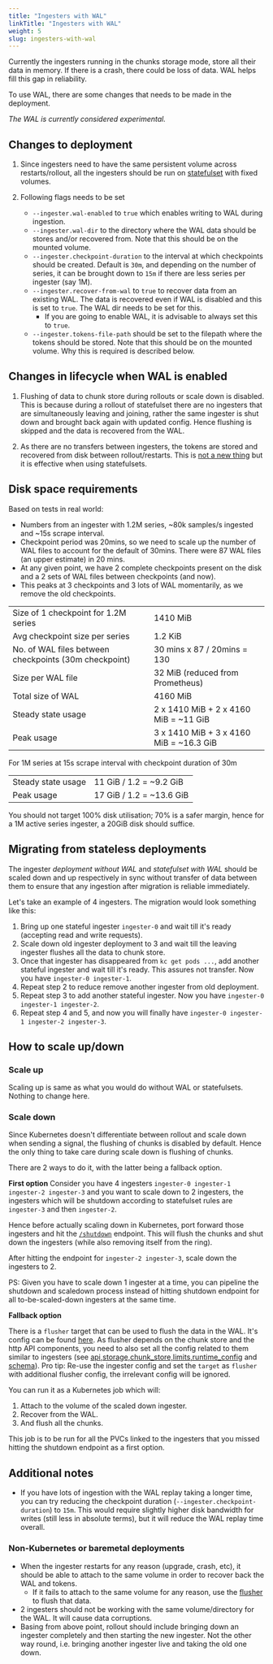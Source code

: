 ```yaml
---
title: "Ingesters with WAL"
linkTitle: "Ingesters with WAL"
weight: 5
slug: ingesters-with-wal
---
```


Currently the ingesters running in the chunks storage mode, store all their data in memory. If there is a crash, there could be loss of data. WAL helps fill this gap in reliability.

To use WAL, there are some changes that needs to be made in the deployment.

_The WAL is currently considered experimental._

## Changes to deployment

1. Since ingesters need to have the same persistent volume across restarts/rollout, all the ingesters should be run on [statefulset](https://kubernetes.io/docs/concepts/workloads/controllers/statefulset/) with fixed volumes.

2. Following flags needs to be set
    * `--ingester.wal-enabled` to `true` which enables writing to WAL during ingestion.
    * `--ingester.wal-dir` to the directory where the WAL data should be stores and/or recovered from. Note that this should be on the mounted volume.
    * `--ingester.checkpoint-duration` to the interval at which checkpoints should be created. Default is `30m`, and depending on the number of series, it can be brought down to `15m` if there are less series per ingester (say 1M).
    * `--ingester.recover-from-wal` to `true` to recover data from an existing WAL. The data is recovered even if WAL is disabled and this is set to `true`. The WAL dir needs to be set for this.
        * If you are going to enable WAL, it is advisable to always set this to `true`.
    * `--ingester.tokens-file-path` should be set to the filepath where the tokens should be stored. Note that this should be on the mounted volume. Why this is required is described below.

## Changes in lifecycle when WAL is enabled

1. Flushing of data to chunk store during rollouts or scale down is disabled. This is because during a rollout of statefulset there are no ingesters that are simultaneously leaving and joining, rather the same ingester is shut down and brought back again with updated config. Hence flushing is skipped and the data is recovered from the WAL.

2. As there are no transfers between ingesters, the tokens are stored and recovered from disk between rollout/restarts. This is [not a new thing](https://github.com/cortexproject/cortex/pull/1750) but it is effective when using statefulsets.

## Disk space requirements

Based on tests in real world:

* Numbers from an ingester with 1.2M series, ~80k samples/s ingested and ~15s scrape interval.
* Checkpoint period was 20mins, so we need to scale up the number of WAL files to account for the default of 30mins. There were 87 WAL files (an upper estimate) in 20 mins.
* At any given point, we have 2 complete checkpoints present on the disk and a 2 sets of WAL files between checkpoints (and now).
* This peaks at 3 checkpoints and 3 lots of WAL momentarily, as we remove the old checkpoints.

|  |  |
|:-|:-|
| Size of 1 checkpoint for 1.2M series | 1410 MiB |
| Avg checkpoint size per series | 1.2 KiB |
| No. of WAL files between checkpoints (30m checkpoint) | 30 mins x 87 / 20mins = 130 |
| Size per WAL file | 32 MiB (reduced from Prometheus) |
| Total size of WAL | 4160 MiB |
| Steady state usage | 2 x 1410 MiB + 2 x 4160 MiB = ~11 GiB |
| Peak usage | 3 x 1410 MiB + 3  x 4160 MiB = ~16.3 GiB |

For 1M series at 15s scrape interval with checkpoint duration of 30m

|  |  |
|:-|:-|
| Steady state usage | 11 GiB / 1.2 = ~9.2 GiB |
| Peak usage | 17 GiB / 1.2 = ~13.6 GiB |

You should not target 100% disk utilisation; 70% is a safer margin, hence for a 1M active series ingester, a 20GiB disk should suffice.

## Migrating from stateless deployments

The ingester _deployment without WAL_ and _statefulset with WAL_ should be scaled down and up respectively in sync without transfer of data between them to ensure that any ingestion after migration is reliable immediately.

Let's take an example of 4 ingesters. The migration would look something like this:

1. Bring up one stateful ingester `ingester-0` and wait till it's ready (accepting read and write requests).
2. Scale down old ingester deployment to 3 and wait till the leaving ingester flushes all the data to chunk store.
3. Once that ingester has disappeared from `kc get pods ...`, add another stateful ingester and wait till it's ready. This assures not transfer. Now you have `ingester-0 ingester-1`.
4. Repeat step 2 to reduce remove another ingester from old deployment.
5. Repeat step 3 to add another stateful ingester. Now you have `ingester-0 ingester-1 ingester-2`.
6. Repeat step 4 and 5, and now you will finally have `ingester-0 ingester-1 ingester-2 ingester-3`.

## How to scale up/down

### Scale up

Scaling up is same as what you would do without WAL or statefulsets. Nothing to change here.

### Scale down

Since Kubernetes doesn't differentiate between rollout and scale down when sending a signal, the flushing of chunks is disabled by default. Hence the only thing to take care during scale down is flushing of chunks.

There are 2 ways to do it, with the latter being a fallback option.

**First option**
Consider you have 4 ingesters `ingester-0 ingester-1 ingester-2 ingester-3` and you want to scale down to 2 ingesters, the ingesters which will be shutdown according to statefulset rules are `ingester-3` and then `ingester-2`.

Hence before actually scaling down in Kubernetes, port forward those ingesters and hit the [`/shutdown`](https://github.com/cortexproject/cortex/pull/1746) endpoint. This will flush the chunks and shut down the ingesters (while also removing itself from the ring).

After hitting the endpoint for `ingester-2 ingester-3`, scale down the ingesters to 2.

PS: Given you have to scale down 1 ingester at a time, you can pipeline the shutdown and scaledown process instead of hitting shutdown endpoint for all to-be-scaled-down ingesters at the same time.

**Fallback option**

There is a `flusher` target that can be used to flush the data in the WAL. It's config can be found [here](../configuration/config-file-reference.md#flusher-config). As flusher depends on the chunk store and the http API components, you need to also set all the config related to them similar to ingesters (see [api,storage,chunk_store,limits,runtime_config](../configuration/config-file-reference.md#supported-contents-and-default-values-of-the-config-file) and [schema](../configuration/schema-config-reference.md)). Pro tip: Re-use the ingester config and set the `target` as `flusher` with additional flusher config, the irrelevant config will be ignored.

You can run it as a Kubernetes job which will:

1. Attach to the volume of the scaled down ingester.
2. Recover from the WAL.
3. And flush all the chunks.

This job is to be run for all the PVCs linked to the ingesters that you missed hitting the shutdown endpoint as a first option.

## Additional notes

* If you have lots of ingestion with the WAL replay taking a longer time, you can try reducing the checkpoint duration (`--ingester.checkpoint-duration`) to `15m`. This would require slightly higher disk bandwidth for writes (still less in absolute terms), but it will reduce the WAL replay time overall.

### Non-Kubernetes or baremetal deployments

* When the ingester restarts for any reason (upgrade, crash, etc), it should be able to attach to the same volume in order to recover back the WAL and tokens.
    * If it fails to attach to the same volume for any reason, use the [flusher](#scale-down) to flush that data.
* 2 ingesters should not be working with the same volume/directory for the WAL. It will cause data corruptions.
* Basing from above point, rollout should include bringing down an ingester completely and then starting the new ingester. Not the other way round, i.e. bringing another ingester live and taking the old one down.